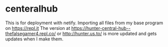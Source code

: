 # centeralhub
This is for deployment with netify. Importing all files from my base program on https://repl.it  The version at https://hunter-central-hub--thefalsegamer4.repl.co/ or http://hunter.us.to/ is more updated and gets updates when I make them.
